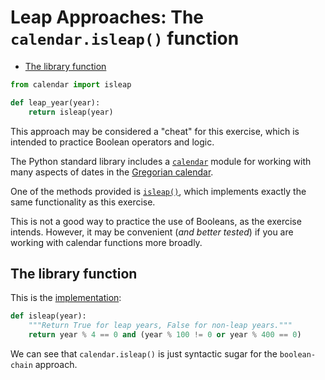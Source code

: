 # Leap Approaches: The `calendar.isleap()` function

- [The library function](#the-library-function)

```python
from calendar import isleap

def leap_year(year):
    return isleap(year)
```

This approach may be considered a "cheat" for this exercise, which is intended
to practice Boolean operators and logic.

The Python standard library includes a [`calendar`][calendar] module for working
with many aspects of dates in the [Gregorian calendar][gregorian-calendar].

One of the methods provided is [`isleap()`][isleap], which implements exactly
the same functionality as this exercise.

This is not a good way to practice the use of Booleans, as the exercise intends.
However, it may be convenient (_and better tested_) if you are working with
calendar functions more broadly.

## The library function

This is the [implementation][implementation]:

```python
def isleap(year):
    """Return True for leap years, False for non-leap years."""
    return year % 4 == 0 and (year % 100 != 0 or year % 400 == 0)
```

We can see that `calendar.isleap()` is just syntactic sugar for the
`boolean-chain` approach.

[calendar]: https://docs.python.org/3/library/calendar.html
[gregorian-calendar]: https://en.wikipedia.org/wiki/Gregorian_calendar
[implementation]: https://github.com/python/cpython/blob/main/Lib/calendar.py
[isleap]: https://docs.python.org/3/library/calendar.html
